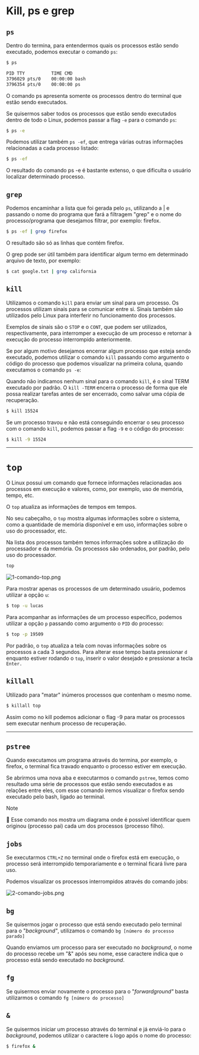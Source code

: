 # Kill, ps e grep

## `ps`

Dentro do termina, para entendermos quais os processos estão sendo executado, podemos executar o comando `ps`:

```bash
$ ps

PID TTY          TIME CMD
3796029 pts/0    00:00:00 bash
3796354 pts/0    00:00:00 ps
```

O comando ps apresenta somente os processos dentro do terminal que estão sendo executados.

Se quisermos saber todos os processos que estão sendo executados dentro de todo o Linux, podemos passar a flag `-e` para o comando `ps`:

```bash
$ ps -e

```

Podemos utilizar também `ps -ef`, que entrega várias outras informações relacionadas a cada processo listado:

```bash
$ ps -ef
```

O resultado do comando ps -e é bastante extenso, o que dificulta o usuário localizar determinado processo. 

## `grep`

Podemos encaminhar a lista que foi gerada pelo `ps`, utilizando a | e passando o nome do programa que fará a filtragem "grep" e o nome do processo/programa que desejamos filtrar, por exemplo: firefox.

```bash
$ ps -ef | grep firefox
```

O resultado são só as linhas que contém firefox. 

O grep pode ser útil também para identificar algum termo em determinado arquivo de texto, por exemplo:

```bash
$ cat google.txt | grep california
```

## `kill`

Utilizamos o comando `kill` para enviar um sinal para um processo. Os processos utilizam sinais para se comunicar entre si. Sinais também são utilizados pelo Linux para interferir no funcionamento dos processos.

Exemplos de sinais são o `STOP` e o `CONT`, que podem ser utilizados, respectivamente, para interromper a execução de 
um processo e retornar à execução do processo interrompido 
anteriormente.

Se por algum motivo desejamos encerrar algum processo que esteja sendo executado, podemos utilizar o comando `kill` passando como argumento o código do processo que podemos visualizar na primeira coluna, quando executamos o comando `ps -e`:

Quando não indicamos nenhum sinal para o comando `kill`, é o sinal TERM executado por padrão. O `kill -TERM` encerra o processo de forma que ele possa realizar tarefas antes de ser encerrado, como salvar uma cópia de recuperação.

```bash
$ kill 15524
```

Se um processo travou e não está conseguindo encerrar o seu processo com o comando `kill`, podemos passar a flag `-9` e o código do processo:

```bash
$ kill -9 15524
```

---

# `top`

O Linux possui um comando que fornece informações relacionadas aos processos em execução e valores, como, por exemplo, uso de memória, tempo, etc.

O `top` atualiza as informações de tempos em tempos.

No seu cabeçalho, o `top` mostra algumas informações sobre
 o sistema, como a quantidade de memória disponível e em uso, 
informações sobre o uso do processador, etc.

Na lista dos processos também temos informações sobre a utilização do processador e da memória. Os processos são ordenados, por padrão, pelo uso do processador.

```bash
top
```

![1-comando-top.png](1-comando-top.png)

Para mostrar apenas os processos de um determinado usuário, podemos utilizar a opção `u`:

```bash
$ top -u lucas
```

Para acompanhar as informações de um processo específico, podemos utilizar a opção `p` passando como argumento o `PID` do processo:

```bash
$ top -p 19509

```

Por padrão, o `top` atualiza a tela com novas informações sobre os processos a cada 3 segundos. Para alterar esse tempo basta pressionar `d` enquanto estiver rodando o `top`, inserir o valor desejado e pressionar a tecla `Enter.`

## `killall`

Utilizado para "matar" inúmeros processos que contenham o mesmo nome.

```bash
$ killall top
```

Assim como no kill podemos adicionar o flag -9 para matar os processos sem executar nenhum processo de recuperação.

---

## `pstree`

Quando executamos um programa através do termina, por exemplo, o firefox, o terminal fica travado enquanto o processo estiver em execução.

Se abrirmos uma nova aba e executarmos o comando `pstree`, temos como resultado uma série de processos que estão sendo executados e as relações entre eles, com esse comando iremos visualizar o firefox sendo executado pelo bash, ligado ao terminal.

>[!Note]
>🧠 Esse comando nos mostra um diagrama onde é possível identificar quem originou (processo pai) cada um dos processos (processo filho).

## `jobs`

Se executarmos `CTRL+Z` no terminal onde o firefox está em execução, o processo será interrompido temporariamente e o terminal ficará livre para uso.

Podemos visualizar os processos interrompidos através do comando jobs:

![2-comando-jobs.png](2-comando-jobs.png)

## `bg`

Se quisermos jogar o processo que está sendo executado pelo terminal para o "*background"*, utilizamos o comando `bg [número do processo parado]`

Quando enviamos um processo para ser executado no *background*, o nome do processo recebe um "&" após seu nome, esse caractere indica que o processo está sendo executado no *background*.

## `fg`

Se quisermos enviar novamente o processo para o "*forwardground"* basta utilizarmos o comando `fg [número do processo]`

## `&`

Se quisermos iniciar um processo através do terminal e já enviá-lo para o *background*, podemos utilizar o caractere `&` logo após o nome do processo:

```bash
$ firefox &
```